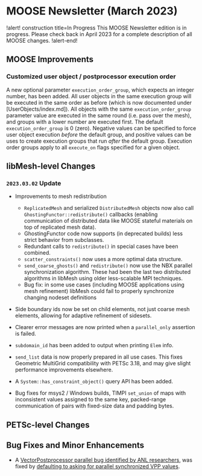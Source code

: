 # MOOSE Newsletter (March 2023)

!alert! construction title=In Progress
This MOOSE Newsletter edition is in progress. Please check back in April 2023
for a complete description of all MOOSE changes.
!alert-end!

## MOOSE Improvements

### Customized user object / postprocessor execution order

A new optional parameter `execution_order_group`, which expects an integer number, has been added.
All user objects in the same execution group will be executed in the same order as before (which
is now documented under [UserObjects/index.md]). All objects with the same `execution_order_group`
parameter value are executed in the same round (i.e. pass over the mesh), and groups with a lower
number are executed first. The default `execution_order_group` is 0 (zero). Negative values can be
specified to force user object execution *before* the default group, and positive values can be uses
to create execution groups that run *after* the default group. Execution order groups apply to all
`execute_on` flags specified for a given object.

## libMesh-level Changes

### `2023.03.02` Update

- Improvements to mesh redistribution

  - `ReplicatedMesh` and serialized `DistributedMesh` objects now also
    call `GhostingFunctor::redistribute()` callbacks (enabling
    communication of distributed data like MOOSE stateful materials on
    top of replicated mesh data).
  - GhostingFunctor code now supports (in deprecated builds) less
    strict behavior from subclasses.
  - Redundant calls to `redistribute()` in special cases have been
    combined.
  - `scatter_constraints()` now uses a more optimal data structure.
  - `send_coarse_ghosts()` and `redistribute()` now use the NBX
    parallel synchronization algorithm.  These had been the last two
    distributed algorithms in libMesh using older less-scalable
    MPI techniques.
  - Bug fix: in some use cases (including MOOSE applications using
    mesh refinement) libMesh could fail to properly synchronize
    changing nodeset definitions

- Side boundary ids now be set on child elements, not just coarse mesh
  elements, allowing for adaptive refinement of sidesets.
- Clearer error messages are now printed when a `parallel_only`
  assertion is failed.
- `subdomain_id` has been added to output when printing `Elem` info.
- `send_list` data is now properly prepared in all use cases.  This
  fixes Geometric MultiGrid compatibility with PETSc 3.18, and may
  give slight performance improvements elsewhere.
- A `System::has_constraint_object()` query API has been added.
- Bug fixes for msys2 / Windows builds, TIMPI `set_union` of maps with
  inconsistent values assigned to the same key, packed-range
  communication of pairs with fixed-size data and padding bytes.

## PETSc-level Changes

## Bug Fixes and Minor Enhancements

- A [VectorPostprocessor parallel bug identified by ANL researchers](https://github.com/idaholab/moose/issues/23514), was fixed by [defaulting to asking for parallel synchronized VPP values](https://github.com/idaholab/moose/pull/23588).
